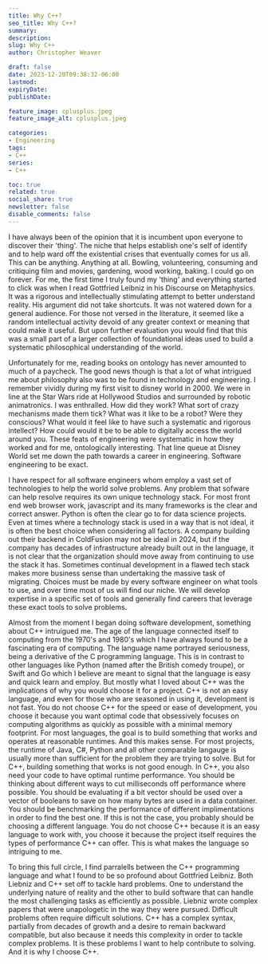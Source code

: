 ```yaml
---
title: Why C++?
seo_title: Why C++?
summary: 
description: 
slug: Why C++
author: Christopher Weaver

draft: false
date: 2023-12-20T09:38:32-06:00
lastmod: 
expiryDate: 
publishDate: 

feature_image: cplusplus.jpeg
feature_image_alt: cplusplus.jpeg

categories:
- Engineering
tags:
- C++
series:
- C++

toc: true
related: true
social_share: true
newsletter: false
disable_comments: false
---
```


I have always been of the opinion that it is incumbent upon everyone to discover their 'thing'. The niche that helps establish one's self of identify and to help ward off the existential crises that eventually comes for us all. This can be anything. Anything at all. Bowling, volunteering, consuming and critiquing film and movies, gardening, wood working, baking. I could go on forever. For me, the first time I truly found my 'thing' and everything started to click was when I read Gottfried Leibniz in his Discourse on Metaphysics. It was a rigorous and intellectually stimulating attempt to better understand reality. His argument did not take shortcuts. It was not watered down for a general audience. For those not versed in the literature, it seemed like a random intellectual activity devoid of any greater context or meaning that could make it useful. But upon further evaluation you would find that this was a small part of a larger collection of foundational ideas used to build a systematic philosophical understanding of the world. 

Unfortunately for me, reading books on ontology has never amounted to much of a paycheck. The good news though is that a lot of what intrigued me about philosophy also was to be found in technology and engineering. I remember vividly during my first visit to disney world in 2000. We were in line at the Star Wars ride at Hollywood Studios and surrounded by robotic animatronics. I was enthralled. How did they work? What sort of crazy mechanisms made them tick? What was it like to be a robot? Were they conscious? What would it feel like to have such a systematic and rigorous intellect? How could would it be to be able to digitally access the world around you. These feats of engineering were systematic in how they worked and for me, ontologically interesting. That line queue at Disney World set me down the path towards a career in engineering. Software engineering to be exact. 

I have respect for all software engineers whom employ a vast set of technologies to help the world solve problems. Any problem that sofware can help resolve requires its own unique technology stack. For most front end web browser work, javascript and its many frameworks is the clear and correct answer. Python is often the clear go to for data science projects. Even at times where a technology stack is used in a way that is not ideal, it is often the best choice when considering all factors. A company building out their backend in ColdFusion may not be ideal in 2024, but if the company has decades of infrastructure already built out in the language, it is not clear that the organization should move away from continuing to use the stack it has. Sometimes continual development in a flawed tech stack makes more business sense than undertaking the massive task of migrating. Choices must be made by every software engineer on what tools to use, and over time most of us will find our niche. We will develop expertise in a specific set of tools and generally find careers that leverage these exact tools to solve problems. 

Almost from the moment I began doing software development, something about C++ intruigued me. The age of the language connected itself to computing from the 1970's and 1980's which I have always found to be a fascinating era of computing. The language name portrayed seriousness, being a derivative of the C programming language. This is in contrast to other languages like Python (named after the British comedy troupe), or Swift and Go which I believe are meant to signal that the language is easy and quick learn and employ. But mostly what I loved about C++ was the implications of why you would choose it for a project. C++ is not an easy language, and even for those who are seasoned in using it, development is not fast. You do not choose C++ for the speed or ease of development, you choose it because you want optimal code that obsessively focuses on computing algorithms as quickly as possible with a minimal memory footprint. For most languages, the goal is to build something that works and operates at reasonable runtimes. And this makes sense. For most projects, the runtime of Java, C#, Python and all other comparable langauge is usually more than sufficient for the problem they are trying to solve. But for C++, building something that works is not good enough. In C++, you also need your code to have optimal runtime performance. You should be thinking about different ways to cut milliseconds off performance where possible. You should be evaluating if a bit vector should be used over a vector of booleans to save on how many bytes are used in a data container. You should be benchmarking the performance of different implimentations in order to find the best one. If this is not the case, you probably should be choosing a different language. You do not choose C++ because it is an easy language to work with, you choose it because the project itself requires the types of performance C++ can offer. This is what makes the language so intriguing to me. 

To bring this full circle, I find parralells between the C++ programming language and what I found to be so profound about Gottfried Leibniz. Both Liebniz and C++ set off to tackle hard problems. One to understand the underlying nature of reality and the other to build software that can handle the most challenging tasks as efficiently as possible. Liebniz wrote complex papers that were unapologetic in the way they were pursued. Difficult problems often require difficult solutions. C++ has a complex syntax, partially from decades of growth and a desire to remain backward compatible, but also because it needs this complexity in order to tackle complex problems. It is these problems I want to help contribute to solving. And it is why I choose C++. 